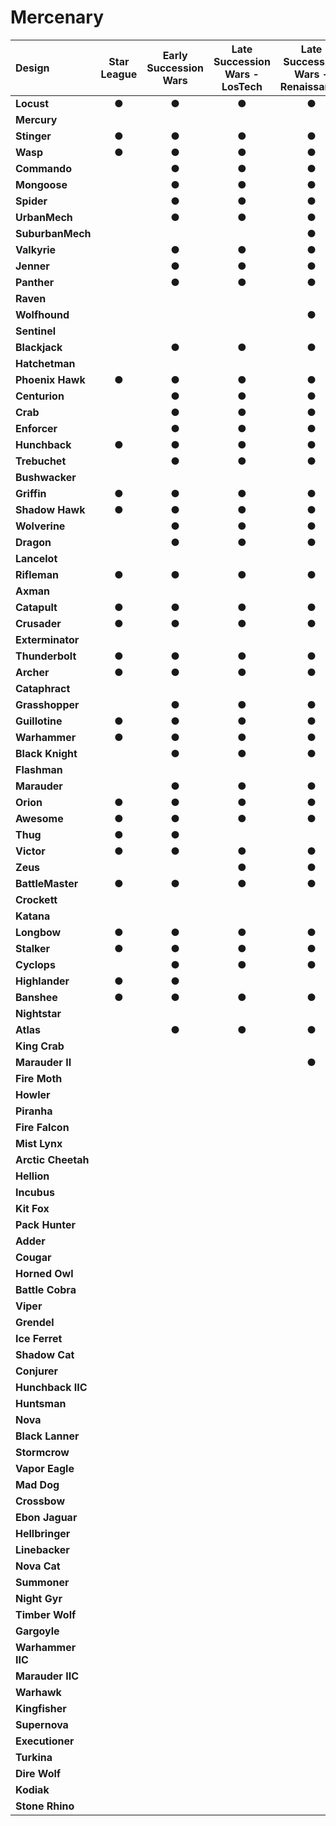 # Mercenary

| Design | Star League | Early Succession Wars | Late Succession Wars - LosTech | Late Succession Wars - Renaissance | Clan Invasion | Civil War | Jihad | Early Republic | Late Republic | Dark Ages |
| :--- | :---: | :---: | :---: | :---: | :---: | :---: | :---: | :---: | :---: | :---: |
| **Locust** |  ●  |  ●  |  ●  |  ●  |  ●  |  ●  |  ●  |  ●  |  ●  |  ●  |
| **Mercury** |     |     |     |     |     |     |     |     |     |     |
| **Stinger** |  ●  |  ●  |  ●  |  ●  |  ●  |  ●  |  ●  |  ●  |  ●  |  ●  |
| **Wasp** |  ●  |  ●  |  ●  |  ●  |  ●  |  ●  |  ●  |  ●  |  ●  |  ●  |
| **Commando** |     |  ●  |  ●  |  ●  |  ●  |  ●  |  ●  |  ●  |  ●  |  ●  |
| **Mongoose** |     |  ●  |  ●  |  ●  |  ●  |     |  ●  |  ●  |  ●  |  ●  |
| **Spider** |     |  ●  |  ●  |  ●  |  ●  |  ●  |  ●  |  ●  |  ●  |  ●  |
| **UrbanMech** |     |  ●  |  ●  |  ●  |  ●  |  ●  |  ●  |  ●  |  ●  |  ●  |
| **SuburbanMech** |     |     |     |  ●  |  ●  |  ●  |  ●  |  ●  |  ●  |     |
| **Valkyrie** |     |  ●  |  ●  |  ●  |  ●  |  ●  |  ●  |  ●  |  ●  |  ●  |
| **Jenner** |     |  ●  |  ●  |  ●  |  ●  |  ●  |  ●  |  ●  |  ●  |  ●  |
| **Panther** |     |  ●  |  ●  |  ●  |  ●  |  ●  |  ●  |  ●  |  ●  |  ●  |
| **Raven** |     |     |     |     |  ●  |  ●  |  ●  |  ●  |  ●  |     |
| **Wolfhound** |     |     |     |  ●  |  ●  |  ●  |  ●  |  ●  |  ●  |  ●  |
| **Sentinel** |     |     |     |     |  ●  |  ●  |  ●  |  ●  |  ●  |  ●  |
| **Blackjack** |     |  ●  |  ●  |  ●  |  ●  |  ●  |  ●  |  ●  |  ●  |  ●  |
| **Hatchetman** |     |     |     |     |  ●  |  ●  |  ●  |  ●  |  ●  |  ●  |
| **Phoenix Hawk** |  ●  |  ●  |  ●  |  ●  |  ●  |  ●  |  ●  |  ●  |  ●  |  ●  |
| **Centurion** |     |  ●  |  ●  |  ●  |  ●  |  ●  |  ●  |  ●  |  ●  |  ●  |
| **Crab** |     |  ●  |  ●  |  ●  |  ●  |     |     |  ●  |  ●  |  ●  |
| **Enforcer** |     |  ●  |  ●  |  ●  |  ●  |  ●  |  ●  |  ●  |  ●  |     |
| **Hunchback** |  ●  |  ●  |  ●  |  ●  |  ●  |  ●  |  ●  |  ●  |  ●  |  ●  |
| **Trebuchet** |     |  ●  |  ●  |  ●  |  ●  |  ●  |  ●  |  ●  |  ●  |  ●  |
| **Bushwacker** |     |     |     |     |  ●  |  ●  |  ●  |  ●  |  ●  |  ●  |
| **Griffin** |  ●  |  ●  |  ●  |  ●  |  ●  |  ●  |  ●  |  ●  |  ●  |  ●  |
| **Shadow Hawk** |  ●  |  ●  |  ●  |  ●  |  ●  |  ●  |  ●  |  ●  |  ●  |  ●  |
| **Wolverine** |     |  ●  |  ●  |  ●  |  ●  |  ●  |  ●  |  ●  |  ●  |  ●  |
| **Dragon** |     |  ●  |  ●  |  ●  |  ●  |  ●  |  ●  |  ●  |  ●  |  ●  |
| **Lancelot** |     |     |     |     |     |     |     |     |     |     |
| **Rifleman** |  ●  |  ●  |  ●  |  ●  |  ●  |  ●  |  ●  |  ●  |  ●  |  ●  |
| **Axman** |     |     |     |     |  ●  |  ●  |  ●  |  ●  |  ●  |  ●  |
| **Catapult** |  ●  |  ●  |  ●  |  ●  |  ●  |  ●  |  ●  |  ●  |  ●  |  ●  |
| **Crusader** |  ●  |  ●  |  ●  |  ●  |  ●  |  ●  |  ●  |  ●  |  ●  |  ●  |
| **Exterminator** |     |     |     |     |     |     |     |     |     |     |
| **Thunderbolt** |  ●  |  ●  |  ●  |  ●  |  ●  |  ●  |  ●  |  ●  |  ●  |  ●  |
| **Archer** |  ●  |  ●  |  ●  |  ●  |  ●  |  ●  |  ●  |  ●  |  ●  |  ●  |
| **Cataphract** |     |     |     |     |  ●  |  ●  |  ●  |  ●  |  ●  |  ●  |
| **Grasshopper** |     |  ●  |  ●  |  ●  |  ●  |  ●  |  ●  |  ●  |  ●  |  ●  |
| **Guillotine** |  ●  |  ●  |  ●  |  ●  |  ●  |  ●  |  ●  |  ●  |  ●  |  ●  |
| **Warhammer** |  ●  |  ●  |  ●  |  ●  |  ●  |  ●  |  ●  |  ●  |  ●  |  ●  |
| **Black Knight** |     |  ●  |  ●  |  ●  |  ●  |  ●  |     |  ●  |  ●  |  ●  |
| **Flashman** |     |     |     |     |  ●  |  ●  |  ●  |  ●  |  ●  |     |
| **Marauder** |     |  ●  |  ●  |  ●  |  ●  |  ●  |  ●  |  ●  |  ●  |  ●  |
| **Orion** |  ●  |  ●  |  ●  |  ●  |  ●  |  ●  |  ●  |  ●  |  ●  |  ●  |
| **Awesome** |  ●  |  ●  |  ●  |  ●  |  ●  |  ●  |  ●  |  ●  |  ●  |  ●  |
| **Thug** |  ●  |  ●  |     |     |  ●  |  ●  |  ●  |  ●  |  ●  |  ●  |
| **Victor** |  ●  |  ●  |  ●  |  ●  |  ●  |  ●  |  ●  |  ●  |  ●  |  ●  |
| **Zeus** |     |     |  ●  |  ●  |  ●  |  ●  |  ●  |  ●  |  ●  |  ●  |
| **BattleMaster** |  ●  |  ●  |  ●  |  ●  |  ●  |  ●  |  ●  |  ●  |  ●  |  ●  |
| **Crockett** |     |     |     |     |     |     |     |     |     |     |
| **Katana** |     |     |     |     |     |     |     |     |     |     |
| **Longbow** |  ●  |  ●  |  ●  |  ●  |  ●  |  ●  |  ●  |  ●  |  ●  |  ●  |
| **Stalker** |  ●  |  ●  |  ●  |  ●  |  ●  |  ●  |  ●  |  ●  |  ●  |  ●  |
| **Cyclops** |     |  ●  |  ●  |  ●  |  ●  |  ●  |  ●  |  ●  |  ●  |  ●  |
| **Highlander** |  ●  |  ●  |     |     |  ●  |  ●  |  ●  |  ●  |  ●  |  ●  |
| **Banshee** |  ●  |  ●  |  ●  |  ●  |  ●  |  ●  |  ●  |  ●  |  ●  |  ●  |
| **Nightstar** |     |     |     |     |  ●  |  ●  |  ●  |  ●  |  ●  |  ●  |
| **Atlas** |     |  ●  |  ●  |  ●  |  ●  |  ●  |  ●  |  ●  |  ●  |  ●  |
| **King Crab** |     |     |     |     |  ●  |  ●  |  ●  |  ●  |  ●  |  ●  |
| **Marauder II** |     |     |     |  ●  |  ●  |  ●  |  ●  |  ●  |  ●  |  ●  |
| **Fire Moth** |     |     |     |     |     |  ●  |  ●  |     |     |  ●  |
| **Howler** |     |     |     |     |     |     |     |     |     |     |
| **Piranha** |     |     |     |     |     |     |     |     |     |  ●  |
| **Fire Falcon** |     |     |     |     |     |     |     |     |     |     |
| **Mist Lynx** |     |     |     |     |     |  ●  |  ●  |     |     |  ●  |
| **Arctic Cheetah** |     |     |     |     |     |  ●  |  ●  |     |     |     |
| **Hellion** |     |     |     |     |     |     |     |     |     |     |
| **Incubus** |     |     |     |     |     |     |     |     |     |  ●  |
| **Kit Fox** |     |     |     |     |     |     |     |  ●  |  ●  |  ●  |
| **Pack Hunter** |     |     |     |     |     |     |     |     |     |     |
| **Adder** |     |     |     |     |     |  ●  |  ●  |  ●  |  ●  |  ●  |
| **Cougar** |     |     |     |     |     |     |     |     |     |     |
| **Horned Owl** |     |     |     |     |     |     |     |     |     |     |
| **Battle Cobra** |     |     |     |     |     |     |     |     |     |     |
| **Viper** |     |     |     |     |     |  ●  |  ●  |     |     |     |
| **Grendel** |     |     |     |     |     |     |     |     |     |     |
| **Ice Ferret** |     |     |     |     |     |  ●  |  ●  |     |     |     |
| **Shadow Cat** |     |     |     |     |     |     |     |  ●  |  ●  |  ●  |
| **Conjurer** |     |     |     |     |     |     |     |     |     |     |
| **Hunchback IIC** |     |     |     |     |     |  ●  |  ●  |     |     |     |
| **Huntsman** |     |     |     |     |     |     |     |     |     |     |
| **Nova** |     |     |     |     |     |  ●  |  ●  |     |  ●  |  ●  |
| **Black Lanner** |     |     |     |     |     |     |     |     |     |     |
| **Stormcrow** |     |     |     |     |     |  ●  |  ●  |  ●  |  ●  |  ●  |
| **Vapor Eagle** |     |     |     |     |     |     |     |     |     |     |
| **Mad Dog** |     |     |     |     |     |     |     |  ●  |  ●  |     |
| **Crossbow** |     |     |     |     |     |     |     |  ●  |  ●  |  ●  |
| **Ebon Jaguar** |     |     |     |     |     |     |     |     |     |     |
| **Hellbringer** |     |     |     |     |     |  ●  |  ●  |     |     |     |
| **Linebacker** |     |     |     |     |     |     |     |     |     |     |
| **Nova Cat** |     |     |     |     |     |     |     |     |     |     |
| **Summoner** |     |     |     |     |     |  ●  |  ●  |     |     |     |
| **Night Gyr** |     |     |     |     |     |     |     |     |     |     |
| **Timber Wolf** |     |     |     |     |  ●  |  ●  |  ●  |  ●  |  ●  |  ●  |
| **Gargoyle** |     |     |     |     |     |  ●  |  ●  |     |     |     |
| **Warhammer IIC** |     |     |     |     |     |     |  ●  |  ●  |  ●  |  ●  |
| **Marauder IIC** |     |     |     |     |     |     |     |     |     |     |
| **Warhawk** |     |     |     |     |     |  ●  |  ●  |  ●  |  ●  |     |
| **Kingfisher** |     |     |     |     |     |  ●  |  ●  |     |     |     |
| **Supernova** |     |     |     |     |     |     |     |     |     |  ●  |
| **Executioner** |     |     |     |     |     |  ●  |  ●  |     |     |     |
| **Turkina** |     |     |     |     |     |     |     |     |     |     |
| **Dire Wolf** |     |     |     |     |     |  ●  |  ●  |  ●  |     |     |
| **Kodiak** |     |     |     |     |     |     |     |     |     |     |
| **Stone Rhino** |     |     |     |     |     |     |     |     |     |     |

